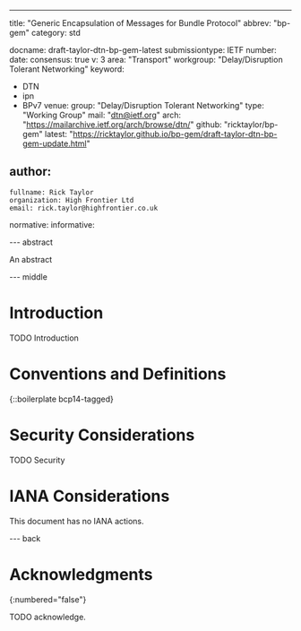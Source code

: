 ---
title: "Generic Encapsulation of Messages for Bundle Protocol"
abbrev: "bp-gem"
category: std

docname: draft-taylor-dtn-bp-gem-latest
submissiontype: IETF
number:
date:
consensus: true
v: 3
area: "Transport"
workgroup: "Delay/Disruption Tolerant Networking"
keyword:
 - DTN
 - ipn
 - BPv7
venue:
  group: "Delay/Disruption Tolerant Networking"
  type: "Working Group"
  mail: "dtn@ietf.org"
  arch: "https://mailarchive.ietf.org/arch/browse/dtn/"
  github: "ricktaylor/bp-gem"
  latest: "https://ricktaylor.github.io/bp-gem/draft-taylor-dtn-bp-gem-update.html"

author:
 -
    fullname: Rick Taylor
    organization: High Frontier Ltd
    email: rick.taylor@highfrontier.co.uk

normative:
informative:

--- abstract

An abstract

--- middle

# Introduction

TODO Introduction


# Conventions and Definitions

{::boilerplate bcp14-tagged}


# Security Considerations

TODO Security


# IANA Considerations

This document has no IANA actions.


--- back

# Acknowledgments
{:numbered="false"}

TODO acknowledge.
